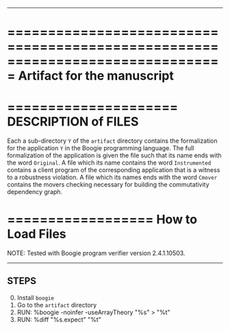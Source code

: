 ----------------------------------------------------------------------
===============================================================================
                      Artifact for the manuscript
===============================================================================




=====================
DESCRIPTION of FILES
=====================

Each a sub-directory ```Y``` of the ```artifact``` directory contains 
the formalization for the application ```Y``` in the Boogie programming language. 
The full formalization of the application is given the file such that 
its name ends with the word ```Original```.
A file which its name contains the word ```Instrumented``` contains 
a client program of the corresponding application that is a witness 
to a robustness violation. 
A file which its names ends with the word ```Cmover``` contains 
the movers checking necessary for building the commutativity 
dependency graph.
  


==================
How to Load Files
==================
 
NOTE:  Tested with Boogie program verifier version 2.4.1.10503.

------
STEPS
------

  0. Install ```boogie``` 
  1. Go to the ```artifact``` directory
  2. RUN: %boogie -noinfer -useArrayTheory "%s" > "%t"
  3. RUN: %diff "%s.expect" "%t"


